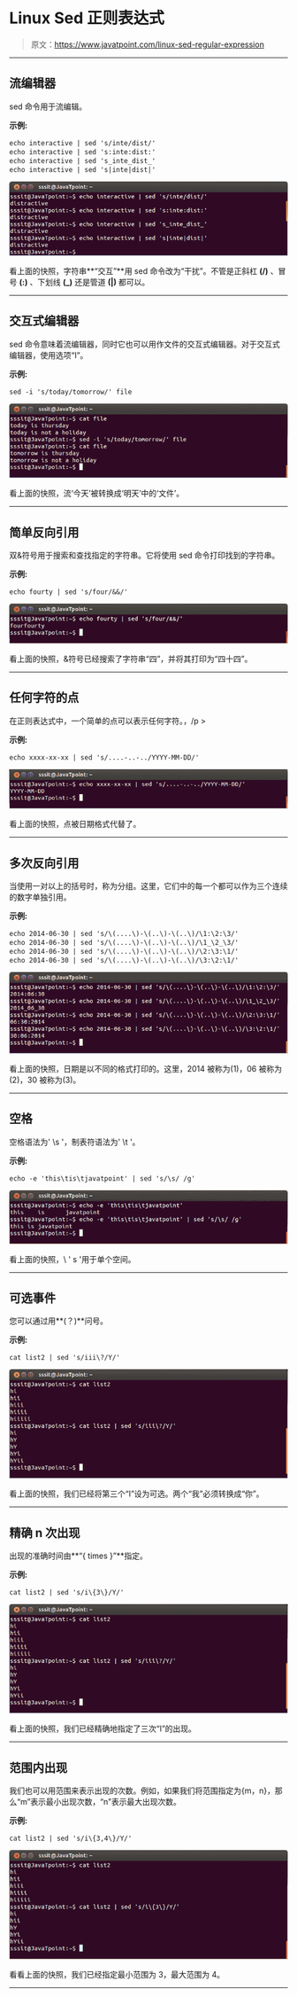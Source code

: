 # Linux Sed 正则表达式

> 原文：<https://www.javatpoint.com/linux-sed-regular-expression>

* * *

## 流编辑器

sed 命令用于流编辑。

**示例:**

```
echo interactive | sed 's/inte/dist/'
echo interactive | sed 's:inte:dist:'
echo interactive | sed 's_inte_dist_'
echo interactive | sed 's|inte|dist|'

```

![Linux Sed Regular Expression1](img/0548b73f67ce97cbb9c1bc2bbda10e76.png)

看上面的快照，字符串**“交互”**用 sed 命令改为“干扰”。不管是正斜杠 **(/)** 、冒号 **(:)** 、下划线 **(_)** 还是管道 **(|)** 都可以。

* * *

## 交互式编辑器

sed 命令意味着流编辑器，同时它也可以用作文件的交互式编辑器。对于交互式编辑器，使用选项“I”。

**示例:**

```
sed -i 's/today/tomorrow/' file

```

![Linux Sed Regular Expression2](img/b44ab1b53f5bbef79b28265ebde6cd31.png)

看上面的快照，流‘今天’被转换成‘明天’中的‘文件’。

* * *

## 简单反向引用

双&符号用于搜索和查找指定的字符串。它将使用 sed 命令打印找到的字符串。

**示例:**

```
echo fourty | sed 's/four/&&/'

```

![Linux Sed Regular Expression3](img/789b20279252ef092dda82a64f172f34.png)

看上面的快照，&符号已经搜索了字符串“四”，并将其打印为“四十四”。

* * *

## 任何字符的点

在正则表达式中，一个简单的点可以表示任何字符。，/p >

**示例:**

```
echo xxxx-xx-xx | sed 's/....-..-../YYYY-MM-DD/'

```

![Linux Sed Regular Expression4](img/a36cb763457c6f2c06c20db227b7da85.png)

看上面的快照，点被日期格式代替了。

* * *

## 多次反向引用

当使用一对以上的括号时，称为分组。这里，它们中的每一个都可以作为三个连续的数字单独引用。

**示例:**

```
echo 2014-06-30 | sed 's/\(....\)-\(..\)-\(..\)/\1:\2:\3/'
echo 2014-06-30 | sed 's/\(....\)-\(..\)-\(..\)/\1_\2_\3/'
echo 2014-06-30 | sed 's/\(....\)-\(..\)-\(..\)/\2:\3:\1/'
echo 2014-06-30 | sed 's/\(....\)-\(..\)-\(..\)/\3:\2:\1/'

```

![Linux Sed Regular Expression5](img/2c6c4439e6dd519ae8c15cbde790442d.png)

看上面的快照，日期是以不同的格式打印的。这里，2014 被称为(1)，06 被称为(2)，30 被称为(3)。

* * *

## 空格

空格语法为' \s '，制表符语法为' \t '。

**示例:**

```
echo -e 'this\tis\tjavatpoint' | sed 's/\s/ /g'

```

![Linux Sed Regular Expression6](img/edadbd398eea102aea552ecae1ce6672.png)

看上面的快照，\ ' s '用于单个空间。

* * *

## 可选事件

您可以通过用**(？)**问号。

**示例:**

```
cat list2 | sed 's/iii\?/Y/'

```

![Linux Sed Regular Expression7](img/849213a4267b26783c94cc1904fd72da.png)

看上面的快照，我们已经将第三个“I”设为可选。两个“我”必须转换成“你”。

* * *

## 精确 n 次出现

出现的准确时间由**“{ times }”**指定。

**示例:**

```
cat list2 | sed 's/i\{3\}/Y/'

```

![Linux Sed Regular Expression7](img/849213a4267b26783c94cc1904fd72da.png)

看上面的快照，我们已经精确地指定了三次“I”的出现。

* * *

## 范围内出现

我们也可以用范围来表示出现的次数。例如，如果我们将范围指定为{m，n}，那么“m”表示最小出现次数，“n”表示最大出现次数。

**示例:**

```
cat list2 | sed 's/i\{3,4\}/Y/'

```

![Linux Sed Regular Expression8](img/4d8f6de9e419e7ec52bb077bdeba3205.png)

看看上面的快照，我们已经指定最小范围为 3，最大范围为 4。

* * *